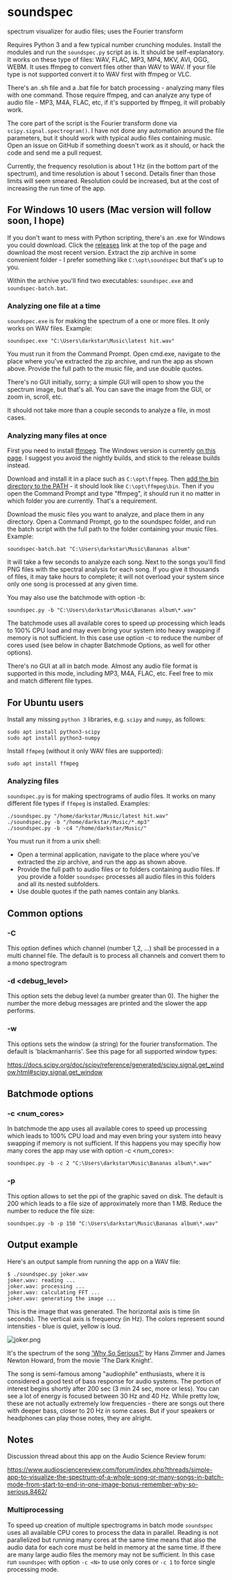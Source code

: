 # soundspec
spectrum visualizer for audio files; uses the Fourier transform

Requires Python 3 and a few typical number crunching modules. Install the modules and run the `soundspec.py` script as is. It should be self-explanatory. It works on these type of files: WAV, FLAC, MP3, MP4, MKV, AVI, OGG, WEBM. It uses ffmpeg to convert files other than WAV to WAV. If your file type is not supported convert it to WAV first with ffmpeg or VLC.

There's an .sh file and a .bat file for batch processing - analyzing many files with one command. Those require ffmpeg, and can analyze any type of audio file - MP3, M4A, FLAC, etc, if it's supported by ffmpeg, it will probably work.

The core part of the script is the Fourier transform done via `scipy.signal.spectrogram()`. I have not done any automation around the file parameters, but it should work with typical audio files containing music. Open an issue on GitHub if something doesn't work as it should, or hack the code and send me a pull request.

Currently, the frequency resolution is about 1 Hz (in the bottom part of the spectrum), and time resolution is about 1 second. Details finer than those limits will seem smeared. Resolution could be increased, but at the cost of increasing the run time of the app.

## For Windows 10 users (Mac version will follow soon, I hope)

If you don't want to mess with Python scripting, there's an .exe for Windows you could download. Click the [releases](https://github.com/FlorinAndrei/soundspec/releases) link at the top of the page and download the most recent version. Extract the zip archive in some convenient folder - I prefer something like `C:\opt\soundspec` but that's up to you.

Within the archive you'll find two executables: `soundspec.exe` and `soundspec-batch.bat`.

### Analyzing one file at a time

`soundspec.exe` is for making the spectrum of a one or more files. It only works on WAV files. Example:

```
soundspec.exe "C:\Users\darkstar\Music\latest hit.wav"
```

You must run it from the Command Prompt. Open cmd.exe, navigate to the place where you've extracted the zip archive, and run the app as shown above. Provide the full path to the music file, and use double quotes.

There's no GUI initially, sorry; a simple GUI will open to show you the spectrum image, but that's all. You can save the image from the GUI, or zoom in, scroll, etc.

It should not take more than a couple seconds to analyze a file, in most cases.

### Analyzing many files at once

First you need to install [ffmpeg](https://ffmpeg.org/). The Windows version is currently [on this page](https://ffmpeg.zeranoe.com/builds/). I suggest you avoid the nightly builds, and stick to the release builds instead.

Download and install it in a place such as `C:\opt\ffmpeg`. Then [add the bin directory to the PATH](https://helpdeskgeek.com/windows-10/add-windows-path-environment-variable/) - it should look like `C:\opt\ffmpeg\bin`. Then if you open the Command Prompt and type "ffmpeg", it should run it no matter in which folder you are currently. That's a requirement.

Download the music files you want to analyze, and place them in any directory. Open a Command Prompt, go to the soundspec folder, and run the batch script with the full path to the folder containing your music files. Example:

```
soundspec-batch.bat "C:\Users\darkstar\Music\Bananas album"
```

It will take a few seconds to analyze each song. Next to the songs you'll find PNG files with the spectral analysis for each song. If you give it thousands of files, it may take hours to complete; it will not overload your system since only one song is processed at any given time.

You may also use the batchmode with option -b:

```
soundspec.py -b "C:\Users\darkstar\Music\Bananas album\*.wav"
```

The batchmode uses all available cores to speed up processing which leads to 100% CPU load and may even bring your system into heavy swapping if memory is not sufficient. In this case use option -c to reduce the number of cores used (see below in chapter Batchmode Options, as well for other options).

There's no GUI at all in batch mode. Almost any audio file format is supported in this mode, including MP3, M4A, FLAC, etc. Feel free to mix and match different file types.

## For Ubuntu users

Install any missing `python 3` libraries, e.g. `scipy` and `numpy`, as follows:

```
sudo apt install python3-scipy
sudo apt install python3-numpy
```

Install `ffmpeg` (without it only WAV files are supported):

```
sudo apt install ffmpeg
```

### Analyzing files

`soundspec.py` is for making spectrograms of audio files. It works on many different file types if `ffmpeg` is installed. Examples:

```
./soundspec.py "/home/darkstar/Music/latest hit.wav"
./soundspec.py -b "/home/darkstar/Music/*.mp3"
./soundspec.py -b -c4 "/home/darkstar/Music/"
```

You must run it from a unix shell:
- Open a terminal application, navigate to the place where you've extracted the zip archive, and run the app as shown above. 
- Provide the full path to audio files or to folders containing audio files. If you provide a folder `soundspec` processes all audio files in this folders and all its nested subfolders.
- Use double quotes if the path names contain any blanks.

## Common options

### -C <channel>
This option defines which channel (number 1,2, ...) shall be processed in a multi channel file. The default is to process all channels and convert them to a mono spectrogram

### -d <debug_level>
This option sets the debug level (a number greater than 0). The higher the number the more debug messages are printed and the slower the app performs.

### -w <window>
This options sets the window (a string) for the fourier transformation. The default is 'blackmanharris'. See this page for all supported window types:

https://docs.scipy.org/doc/scipy/reference/generated/scipy.signal.get_window.html#scipy.signal.get_window

## Batchmode options

### -c <num_cores>
In batchmode the app uses all available cores to speed up processing which leads to 100% CPU load and may even bring your system into heavy swapping if memory is not sufficient. If this happens you may specifiy how many cores the app may use with option -c <num_cores>:

```
soundspec.py -b -c 2 "C:\Users\darkstar\Music\Bananas album\*.wav"
```

### -p <ppi> 
This option allows to set the ppi of the graphic saved on disk. The default is 200 which leads to a file size of approximately more than 1 MB. Reduce the number to reduce the file size:

```
soundspec.py -b -p 150 "C:\Users\darkstar\Music\Bananas album\*.wav"
```


## Output example
Here's an output sample from running the app on a WAV file:

```
$ ./soundspec.py joker.wav 
joker.wav: reading ...
joker.wav: processing ...
joker.wav: calculating FFT ...
joker.wav: generating the image ...
```

This is the image that was generated. The horizontal axis is time (in seconds). The vertical axis is frequency (in Hz). The colors represent sound intensities - blue is quiet, yellow is loud.

![joker.png](joker.png)

It's the spectrum of the song ['Why So Serious?'](https://www.youtube.com/watch?v=1zyhQjJ5UgY) by Hans Zimmer and James Newton Howard, from the movie 'The Dark Knight'.

The song is semi-famous among "audiophile" enthusiasts, where it is considered a good test of bass response for audio systems. The portion of interest begins shortly after 200 sec (3 min 24 sec, more or less). You can see a lot of energy is focused between 30 Hz and 40 Hz. While pretty low, these are not actually extremely low frequencies - there are songs out there with deeper bass, closer to 20 Hz in some cases. But if your speakers or headphones can play those notes, they are alright.

## Notes

Discussion thread about this app on the Audio Science Review forum:

https://www.audiosciencereview.com/forum/index.php?threads/simple-app-to-visualize-the-spectrum-of-a-whole-song-or-many-songs-in-batch-mode-from-start-to-end-in-one-image-bonus-remember-why-so-serious.8462/

### Multiprocessing

To speed up creation of multiple spectrograms in batch mode `soundspec` uses all available CPU cores to process the data in parallel. Reading is not parallelized but running many cores at the same time means that also the audio data for each core must be held in memory at the same time. If there are many large audio files the memory may not be sufficient. In this case run `soundspec` with option `-c <N>` to use only <N> cores or `-c 1` to force single processing mode.
